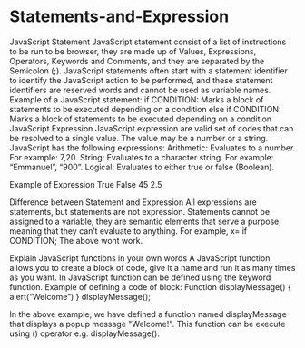 # Statements-and-Expression
JavaScript Statement
JavaScript statement consist of a list of instructions to be run to be browser, they are made up of Values, Expressions, Operators, Keywords and Comments, and they are separated by the Semicolon (;).
JavaScript statements often start with a statement identifier to identify the JavaScript action to be performed, and these statement identifiers are reserved words and cannot be used as variable names. 
Example of a JavaScript statement:
if CONDITION: Marks a block of statements to be executed depending on a condition
else if CONDITION: Marks a block of statements to be executed depending on a condition
JavaScript Expression
JavaScript expression are valid set of codes that can be resolved to a single value. The value may be a number or a string.
JavaScript has the following expressions:
Arithmetic:  Evaluates to a number. For example: 7,20.
String: Evaluates to a character string. For example: “Emmanuel”, “900”.
Logical: Evaluates to either true or false (Boolean).

Example of Expression
True
False
45
2.5


Difference between Statement and Expression
All expressions are statements, but statements are not expression. Statements cannot be assigned to a variable, they are semantic elements that serve a purpose, meaning that they can’t evaluate to anything. 
For example, x= if CONDITION;
The above wont work.  


Explain JavaScript functions in your own words
A JavaScript function allows you to create a block of code, give it a name and run it as many times as you want.
In JavaScript function can be defined using the keyword function.
Example of defining a code of block:
Function  displayMessage() {
alert(“Welcome”)
}
displayMessage();

In the above example, we have defined a function named displayMessage that displays a popup message "Welcome!". This function can be execute using () operator e.g. displayMessage().






